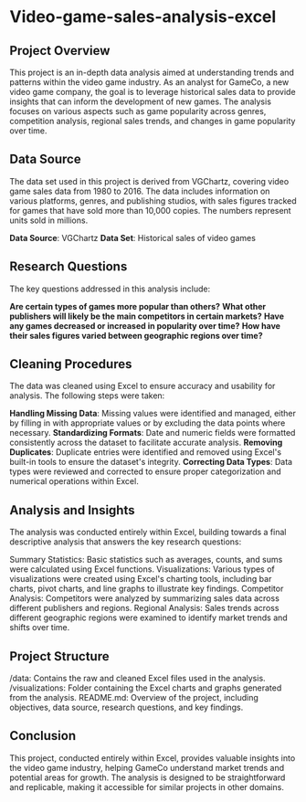 # Video-game-sales-analysis-excel
## Project Overview
This project is an in-depth data analysis aimed at understanding trends and patterns within the video game industry. As an analyst for GameCo, a new video game company, the goal is to leverage historical sales data to provide insights that can inform the development of new games. The analysis focuses on various aspects such as game popularity across genres, competition analysis, regional sales trends, and changes in game popularity over time.

## Data Source
The data set used in this project is derived from VGChartz, covering video game sales data from 1980 to 2016. The data includes information on various platforms, genres, and publishing studios, with sales figures tracked for games that have sold more than 10,000 copies. The numbers represent units sold in millions.

**Data Source**: VGChartz
**Data Set**: Historical sales of video games

## Research Questions
The key questions addressed in this analysis include:

**Are certain types of games more popular than others?**
**What other publishers will likely be the main competitors in certain markets?**
**Have any games decreased or increased in popularity over time?**
**How have their sales figures varied between geographic regions over time?**
## Cleaning Procedures
The data was cleaned using Excel to ensure accuracy and usability for analysis. The following steps were taken:

**Handling Missing Data**: Missing values were identified and managed, either by filling in with appropriate values or by excluding the data points where necessary.
**Standardizing Formats**: Date and numeric fields were formatted consistently across the dataset to facilitate accurate analysis.
**Removing Duplicates**: Duplicate entries were identified and removed using Excel's built-in tools to ensure the dataset's integrity.
**Correcting Data Types**: Data types were reviewed and corrected to ensure proper categorization and numerical operations within Excel.
## Analysis and Insights
The analysis was conducted entirely within Excel, building towards a final descriptive analysis that answers the key research questions:

Summary Statistics: Basic statistics such as averages, counts, and sums were calculated using Excel functions.
Visualizations: Various types of visualizations were created using Excel's charting tools, including bar charts, pivot charts, and line graphs to illustrate key findings.
Competitor Analysis: Competitors were analyzed by summarizing sales data across different publishers and regions.
Regional Analysis: Sales trends across different geographic regions were examined to identify market trends and shifts over time.
## Project Structure
/data: Contains the raw and cleaned Excel files used in the analysis.
/visualizations: Folder containing the Excel charts and graphs generated from the analysis.
README.md: Overview of the project, including objectives, data source, research questions, and key findings.
## Conclusion
This project, conducted entirely within Excel, provides valuable insights into the video game industry, helping GameCo understand market trends and potential areas for growth. The analysis is designed to be straightforward and replicable, making it accessible for similar projects in other domains.
